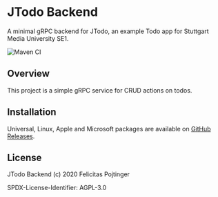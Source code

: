 # JTodo Backend

A minimal gRPC backend for JTodo, an example Todo app for Stuttgart Media University SE1.

![Maven CI](https://github.com/pojntfx/jtodo-backend/workflows/Maven%20CI/badge.svg)

## Overview

This project is a simple gRPC service for CRUD actions on todos.

## Installation

Universal, Linux, Apple and Microsoft packages are available on [GitHub Releases](https://github.com/pojntfx/jtodo-backend/releases).

## License

JTodo Backend (c) 2020 Felicitas Pojtinger

SPDX-License-Identifier: AGPL-3.0

